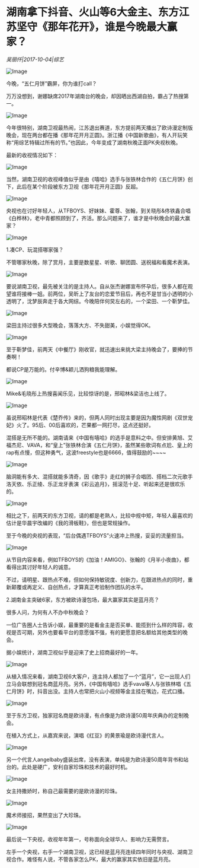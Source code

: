 # 湖南拿下抖音、火山等6大金主、东方江苏坚守《那年花开》，谁是今晚最大赢家？

*吴丽仟|2017-10-04|综艺*

![Image](http://p3.pstatp.com/large/3ecf0003d1701c80caed)

今晚，“五仁月饼”霸屏，你为谁打call？

万万没想到，谢娜缺席2017年湖南台的晚会，却因晒出西湖自拍，霸占了热搜第一。

![Image](http://p3.pstatp.com/large/3f25000248b0bedd3ad7)

今年很特别，湖南卫视最热闹，江苏退出赛道，东方提前两天播出了欧诗漫定制版晚会，现在两台都在播《那年花开月正圆》。浙江播《中国新歌曲》，有人开玩笑称“用综艺特辑过所有的节。”也因此，今年变成了湖南秋晚正面PK央视秋晚。

最新的收视情况如下：

![Image](http://p1.pstatp.com/large/3ecf0003d16f813fb061)

当然，湖南卫视的收视峰值似乎是由《嘻哈》选手与张铁林合作的《五仁月饼》创下，此后在某个阶段被东方卫视《那年花开月正圆》反超。

![Image](http://p3.pstatp.com/large/3ed10003ccbd88d3430d)

央视也在讨好年轻人，从TFBOYS、好妹妹、霍尊、张翰，到关晓彤&佟铁鑫合唱《白桦林》，老中青都照顾到了，齐活。那么问题来了，谁才是中秋晚会的最大赢家？

![Image](http://static.ylzbl.com/uploads/ueditor/php/upload/image/20171012/1507780073249181.jpeg)

1.凑CP、玩混搭哪家强？

不管哪家秋晚，除了赏月，主要是数星星、听歌、聊团圆、送祝福和看魔术表演。

![Image](http://p1.pstatp.com/large/3f25000248b1993f789f)

要说湖南卫视，最先被关注的是主持人。自从张杰谢娜宣布怀孕后，很多人都在观望谁将接棒一姐。前两位，吴昕上了友台的恋爱节目后，再也不是甘当小透明的小透明了，沈梦辰奔走于各大网综。今晚陪伴何炅左右的，一个梁田、一个靳梦佳。

![Image](http://static.ylzbl.com/uploads/ueditor/php/upload/image/20171011/1507715537963757.jpeg)

梁田主持过很多大型晚会，落落大方、不失甜美，小娱觉得OK。

![Image](http://p3.pstatp.com/large/3ece0003d9eb209e6420)

至于靳梦佳，前两天《中餐厅》刚收官，就迅速出来挑大梁主持晚会了，要捧的节奏啊！

都说CP是万能的。付辛博&颖儿洒狗粮我能理解。

![Image](http://p3.pstatp.com/large/3ecf0003d17381859406)

Mike&毛晓彤上热搜喜闻乐见，比较惊讶的是，邢昭林&梁洁也上线了。

![Image](http://p3.pstatp.com/large/3f25000248b294424cae)

虽说邢昭林是代表《楚乔传》来的，但两人同时出现主要是因为魔性网剧《双世宠妃》火了。95后、00后喜欢的，芒果都一网打尽，这点还挺好。

混搭是无所不能的。湖南请来《中国有嘻哈》的选手是意料之中。但安排黄旭、艾福杰尼、VAVA，和“皇上”张铁林合演《五仁月饼》，虽然某些歌词有点尬、皇上的rap有点慢，但这种勇气，这波freestyle也是6666，值得鼓励的~~~~

![Image](http://p3.pstatp.com/large/3f260001bbc6a4fe6bd3)

脑洞能有多大、混搭就能多清奇，因《歌手》走红的狮子合唱团、搭档二次元歌手洛天依、乐正绫、乐正龙牙表演《彩云追月》，摇滚范十足、听起来还是很欢乐的。

![Image](http://p3.pstatp.com/large/3ece0003d9ef96340b5c)

相比之下，前两天的东方卫视，请的都是老熟人，比较中规中矩，年轻人最喜欢的估计是华晨宇改编的《我的滑板鞋》，但也是常规操作。

至于今晚的央视的表现，“后台偶遇TFBOYS”火速冲上热搜，妥妥的流量担当。

![Image](http://p1.pstatp.com/large/3ed00003cfb62b973799)

从节目内容来看，例如TFBOYS的《加油！AMIGO》、张翰的《月半小夜曲》，都看得出其讨好年轻人的诚意。

不过，请明星、跟热点不难，但如何保持敏锐度、创新力，在跟进热点的同时，重新颠覆或再定义、自创热点，才算真正考验制作团队的水平。

2.湖南金主突破6家，东方被欧诗漫包场，最大赢家其实是蓝月亮？

很多人问，为何有人不办中秋晚会？

一位广告圈人士告诉小娱，最重要的是看金主是否买单、能揽到什么样的阵容，收视是否可期，另外也要看平台的意愿强不强，有的更愿意把名额给其他类型的晚会。

据小娱统计，湖南卫视似乎是迎来了史上招商最好的一年。

![Image](http://p1.pstatp.com/large/3ed00003cfb792eba27e)

从植入情况来看，湖南卫视6大客户，连主持人都加了一个“蓝月”，它一出现人们立马会联想到冠名商蓝月亮。另外，《中国有嘻哈》选手vava等人与张铁林唱《五仁月饼》时，抖音出没。主持人也常把火山小视频等金主挂在嘴边，花式口播。

![Image](http://p1.pstatp.com/large/3f260001b5b4fbfe9b10)

至于东方卫视，独家冠名商是欧诗漫，有点像是为欧诗漫50周年庆典办的定制晚会。

在植入方式上，从嘉宾来说，演唱《红豆》的黄景瑜是欧诗漫代言人。

![Image](http://p9.pstatp.com/large/3f25000248b684ee5a9f)

另一个代言人angelbaby盛装出席，没有表演，单纯是为欧诗漫50周年背书和站台的。此处是硬广，安利自家珍珠和技术的最好时机。

![Image](http://p3.pstatp.com/large/3f240003ad6bc967346e)

女主持撒娇时，称自己最需要的是欧诗漫的珍珠。

![Image](http://p3.pstatp.com/large/3ece0003d9f011189ba8)

魔术师接招，果然变出了大珍珠。

![Image](http://p1.pstatp.com/large/3f240003ad6a98c66268)

最后说一下央视，收视年年第一，号称面向全球华人、影响力无需赘言。

左手一个央视，右手一个湖南卫视，这已经是蓝月亮连续四年同时与央视、湖南卫视合作。难怪有人说，不管各家怎么PK，最大的赢家其实依旧是蓝月亮。

